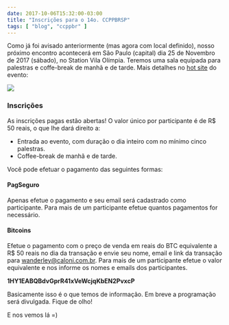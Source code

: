 ```yaml
---
date: 2017-10-06T15:32:00-03:00
title: "Inscrições para o 14o. CCPPBRSP"
tags: [ "blog", "ccppbr" ]
---
```

Como já foi avisado anteriormente (mas agora com local definido), nosso próximo encontro acontecerá em São Paulo (capital) dia 25 de Novembro de 2017 (sábado), no Station Vila Olímpia. Teremos uma sala equipada para palestras e coffe-break de manhã e de tarde. Mais detalhes no [hot site](http://ccppbrasil.github.io/encontros/proximo/) do evento:

![](/images/HMMUYSo.jpg)

### Inscrições

As inscrições pagas estão abertas! O valor único por participante é de R$ 50 reais, o que lhe dará direito a:

 - Entrada ao evento, com duração o dia inteiro com no mínimo cinco palestras.
 - Coffee-break de manhã e de tarde.

Você pode efetuar o pagamento das seguintes formas:

#### PagSeguro

Apenas efetue o pagamento e seu email será cadastrado como participante. Para mais de um participante efetue quantos pagamentos for necessário.

#### Bitcoins

Efetue o pagamento com o preço de venda em reais do BTC equivalente a R$ 50 reais no dia da transação e envie seu nome, email e link da transação para wanderley@caloni.com.br. Para mais de um participante efetue o valor equivalente e nos informe os nomes e emails dos participantes.

__1HY1EABQBdvGprR41xVeWcjqKbEN2PvxcP__

Basicamente isso é o que temos de informação. Em breve a programação será divulgada. Fique de olho!

E nos vemos lá =)
